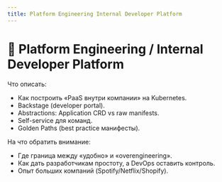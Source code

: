 ```yaml
---
title: Platform Engineering Internal Developer Platform
---
```


# 🧰 Platform Engineering / Internal Developer Platform

Что описать:

*   Как построить «PaaS внутри компании» на Kubernetes.
*   Backstage (developer portal).
*   Abstractions: Application CRD vs raw manifests.
*   Self-service для команд.
*   Golden Paths (best practice манифесты).

На что обратить внимание:

*   Где граница между «удобно» и «overengineering».
*   Как дать разработчикам простоту, а DevOps оставить контроль.
*   Опыт больших компаний (Spotify/Netflix/Shopify).